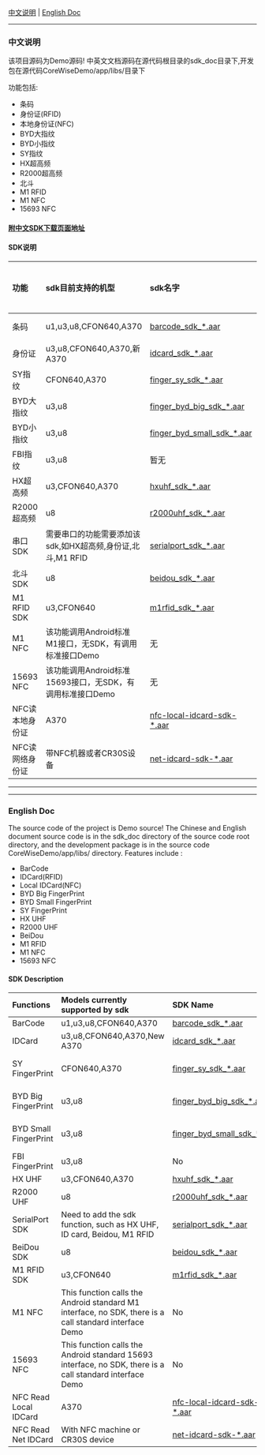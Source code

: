 

[中文说明](#user-content-zh) | [English Doc](#user-content-en)


---

<h3 id="user-content-zh">中文说明</h3>


该项目源码为Demo源码! 中英文文档源码在源代码根目录的sdk_doc目录下,开发包在源代码CoreWiseDemo/app/libs/目录下


功能包括:
- 条码
- 身份证(RFID)
- 本地身份证(NFC)
- BYD大指纹
- BYD小指纹
- SY指纹
- HX超高频
- R2000超高频
- 北斗
- M1 RFID
- M1 NFC
- 15693 NFC

#### [附中文SDK下载页面地址](https://coding.net/u/CoreWise/p/SDK/git/blob/master/ReadMe.md)




#### SDK说明


| 功能            | sdk目前支持的机型                                          | sdk名字                                                      |                           开发文档                           |
| :-------------- | :--------------------------------------------------------- | :----------------------------------------------------------- | :----------------------------------------------------------: |
| 条码            | u1,u3,u8,CFON640,A370                                      | [barcode_sdk_*.aar](<https://coding.net/u/CoreWise/p/SDK/git/raw/master/barcode_sdk_20190429.aar>) | <a href="https://github.com/CoreWise/CoreWiseDemo/blob/master/sdk_doc/zh/条码.md" target="_blank">查看</a> |
| 身份证          | u3,u8,CFON640,A370,新A370                                  | [idcard_sdk_*.aar](https://coding.net/u/CoreWise/p/SDK/git/raw/master/idcard_sdk_20190429.aar) | [直达](https://coding.net/u/CoreWise/p/CoreWiseDemo/git/blob/master/sdk_doc/zh/身份证.md) |
| SY指纹          | CFON640,A370                                               | [finger_sy_sdk_*.aar](https://coding.net/u/CoreWise/p/SDK/git/raw/master/finger_sy_sdk_20190429.aar) | [直达](https://coding.net/u/CoreWise/p/CoreWiseDemo/git/blob/master/sdk_doc/zh/SY指纹.md) |
| BYD大指纹       | u3,u8                                                      | [finger_byd_big_sdk_*.aar](https://coding.net/u/CoreWise/p/SDK/git/raw/master/finger_byd_big_sdk_20190429.aar) | [直达](https://coding.net/u/CoreWise/p/CoreWiseDemo/git/blob/master/sdk_doc/zh/BYD大指纹.md) |
| BYD小指纹       | u3,u8                                                      | [finger_byd_small_sdk_*.aar](https://coding.net/u/CoreWise/p/SDK/git/raw/master/finger_byd_small_sdk_20190429.aar) | [直达](https://coding.net/u/CoreWise/p/CoreWiseDemo/git/blob/master/sdk_doc/zh/BYD小指纹.md) |
| FBI指纹         | u3,u8                                                      | 暂无                                                         | [直达](https://coding.net/u/CoreWise/p/CoreWiseDemo/git/blob/master/sdk_doc/zh/FBI指纹.md) |
| HX超高频        | u3,CFON640,A370                                            | [hxuhf_sdk_*.aar](https://coding.net/u/CoreWise/p/SDK/git/raw/master/hxuhf_sdk_20190429.aar) | [直达](https://coding.net/u/CoreWise/p/CoreWiseDemo/git/blob/master/sdk_doc/zh/HX超高频.md) |
| R2000超高频     | u8                                                         | [r2000uhf_sdk_*.aar](https://coding.net/u/CoreWise/p/SDK/git/raw/master/r2000uhf_sdk_20190429.aar) | [直达](https://coding.net/u/CoreWise/p/CoreWiseDemo/git/blob/master/sdk_doc/zh/R2000超高频.md) |
| 串口SDK         | 需要串口的功能需要添加该sdk,如HX超高频,身份证,北斗,M1 RFID | [serialport_sdk_*.aar](https://coding.net/u/CoreWise/p/SDK/git/raw/master/serialport_sdk_20190429.aar) |                                                              |
| 北斗SDK         | u8                                                         | [beidou_sdk_*.aar](https://coding.net/u/CoreWise/p/SDK/git/raw/master/beidou_sdk_20190429.aar) | [直达](https://coding.net/u/CoreWise/p/CoreWiseDemo/git/blob/master/sdk_doc/zh/北斗.md) |
| M1 RFID SDK     | u3,CFON640                                                 | [m1rfid_sdk_*.aar](https://coding.net/u/CoreWise/p/SDK/git/raw/master/m1rfid_sdk_20190429.aar) | [直达](https://coding.net/u/CoreWise/p/CoreWiseDemo/git/blob/master/sdk_doc/zh/M1RFID.md) |
| M1 NFC          | 该功能调用Android标准M1接口，无SDK，有调用标准接口Demo     | 无                                                           |                                                              |
| 15693 NFC       | 该功能调用Android标准15693接口，无SDK，有调用标准接口Demo  | 无                                                           |                                                              |
| NFC读本地身份证 | A370                                                       | [nfc-local-idcard-sdk-*.aar](https://coding.net/u/CoreWise/p/SDK/git/raw/master/nfc-local-idcard-sdk-20190401.aar) | [直达](https://coding.net/u/CoreWise/p/CoreWiseDemo/git/blob/master/sdk_doc/zh/条码.md) |
| NFC读网络身份证 | 带NFC机器或者CR30S设备                                     | [net-idcard-sdk-*.aar](https://coding.net/u/CoreWise/p/SDK/git/raw/master/net-idcard-sdk-20190401.aar) | [直达](https://coding.net/u/CoreWise/p/CoreWiseDemo/git/blob/master/sdk_doc/zh/条码.md) |


----

----

<h3 id="user-content-en">English Doc</h3>


The source code of the project is Demo source! The Chinese and English document source code is in the sdk_doc directory of the source code root directory, and the development package is in the source code CoreWiseDemo/app/libs/ directory.
Features include :

- BarCode
- IDCard(RFID)
- Local IDCard(NFC)
- BYD Big FingerPrint
- BYD Small FingerPrint
- SY FingerPrint
- HX UHF
- R2000 UHF
- BeiDou
- M1 RFID
- M1 NFC
- 15693 NFC



#### SDK Description



| Functions             | Models currently supported by sdk                            | SDK Name                                                     |                           SDK Doc                            |
| :-------------------- | :----------------------------------------------------------- | :----------------------------------------------------------- | :----------------------------------------------------------: |
| BarCode               | u1,u3,u8,CFON640,A370                                        | [barcode_sdk_*.aar](<https://coding.net/u/CoreWise/p/SDK/git/raw/master/barcode_sdk_20190429.aar>) | [Direct](https://coding.net/u/CoreWise/p/CoreWiseDemo/git/blob/master/sdk_doc/en/BarCode.md) |
| IDCard                | u3,u8,CFON640,A370,New A370                                  | [idcard_sdk_*.aar](https://coding.net/u/CoreWise/p/SDK/git/raw/master/idcard_sdk_20190429.aar) | [Direct](https://coding.net/u/CoreWise/p/CoreWiseDemo/git/blob/master/sdk_doc/en/IDCard.md) |
| SY FingerPrint        | CFON640,A370                                                 | [finger_sy_sdk_*.aar](https://coding.net/u/CoreWise/p/SDK/git/raw/master/finger_sy_sdk_20190429.aar) | [Direct](https://coding.net/u/CoreWise/p/CoreWiseDemo/git/blob/master/sdk_doc/en/SY FingerPrint.md) |
| BYD Big FingerPrint   | u3,u8                                                        | [finger_byd_big_sdk_*.aar](https://coding.net/u/CoreWise/p/SDK/git/raw/master/finger_byd_big_sdk_20190429.aar) | [Direct](https://coding.net/u/CoreWise/p/CoreWiseDemo/git/blob/master/sdk_doc/en/BYD Big FingerPrint.md) |
| BYD Small FingerPrint | u3,u8                                                        | [finger_byd_small_sdk_*.aar](https://coding.net/u/CoreWise/p/SDK/git/raw/master/finger_byd_small_sdk_20190429.aar) | [Direct](https://coding.net/u/CoreWise/p/CoreWiseDemo/git/blob/master/sdk_doc/en/BYD Small FingerPrint.md) |
| FBI FingerPrint       | u3,u8                                                        | No                                                           |                                                              |
| HX UHF                | u3,CFON640,A370                                              | [hxuhf_sdk_*.aar](https://coding.net/u/CoreWise/p/SDK/git/raw/master/hxuhf_sdk_20190429.aar) | [Direct](https://coding.net/u/CoreWise/p/CoreWiseDemo/git/blob/master/sdk_doc/en/HXUHF.md) |
| R2000 UHF             | u8                                                           | [r2000uhf_sdk_*.aar](https://coding.net/u/CoreWise/p/SDK/git/raw/master/r2000uhf_sdk_20190429.aar) | [Direct](https://coding.net/u/CoreWise/p/CoreWiseDemo/git/blob/master/sdk_doc/en/R2000UHF.md) |
| SerialPort SDK        | Need to add the sdk function, such as HX UHF, ID card, Beidou, M1 RFID | [serialport_sdk_*.aar](https://coding.net/u/CoreWise/p/SDK/git/raw/master/serialport_sdk_20190429.aar) |                                                              |
| BeiDou SDK            | u8                                                           | [beidou_sdk_*.aar](https://coding.net/u/CoreWise/p/SDK/git/raw/master/beidou_sdk_20190429.aar) | [Direct](https://coding.net/u/CoreWise/p/CoreWiseDemo/git/blob/master/sdk_doc/en/BeiDou.md) |
| M1 RFID SDK           | u3,CFON640                                                   | [m1rfid_sdk_*.aar](https://coding.net/u/CoreWise/p/SDK/git/raw/master/m1rfid_sdk_20190429.aar) | [Direct](https://coding.net/u/CoreWise/p/CoreWiseDemo/git/blob/master/sdk_doc/en/M1RFID.md) |
| M1 NFC                | This function calls the Android standard M1 interface, no SDK, there is a call standard interface Demo | No                                                           |                                                              |
| 15693 NFC             | This function calls the Android standard 15693 interface, no SDK, there is a call standard interface Demo | No                                                           |                                                              |
| NFC Read Local IDCard | A370                                                         | [nfc-local-idcard-sdk-*.aar](https://coding.net/u/CoreWise/p/SDK/git/raw/master/nfc-local-idcard-sdk-20190401.aar) | [Direct](https://coding.net/u/CoreWise/p/CoreWiseDemo/git/blob/master/sdk_doc/en/BarCode.md) |
| NFC Read Net IDCard   | With NFC machine or CR30S device                             | [net-idcard-sdk-*.aar](https://coding.net/u/CoreWise/p/SDK/git/raw/master/net-idcard-sdk-20190401.aar) | [Direct](https://coding.net/u/CoreWise/p/CoreWiseDemo/git/blob/master/sdk_doc/en/BarCode.md) |